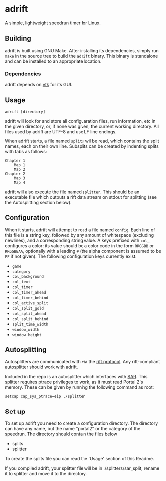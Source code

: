 # adrift

A simple, lightweight speedrun timer for Linux.

## Building

adrift is built using GNU Make. After installing its dependencies,
simply run `make` in the source tree to build the `adrift` binary. This
binary is standalone and can be installed to an appropriate location.

### Dependencies

adrift depends on [vtk](https://github.com/vktec/vtk) for its GUI.

## Usage

	adrift [directory]

adrift will look for and store all configuaration files, run
information, etc in the given directory, or, if none was given, the
current working directory. All files used by adrift are UTF-8 and use LF
line endings.

When adrift starts, a file named `splits` wil be read, which contains
the split names, each on their own line. Subsplits can be created by
indenting splits with tabs as follows:

	Chapter 1
		Map 1
		Map 2
	Chapter 2
		Map 3
		Map 4

adrift will also execute the file named `splitter`. This should be an
executable file which outputs a rift data stream on stdout for splitting
(see the Autosplitting section below).

## Configuration

When it starts, adrift will attempt to read a file named `config`. Each
line of this file is a string key, followed by any amount of whitespace
(excluding newlines), and a corresponding string value. A keys prefixed
with `col_` configures a color: its value should be a color code in the
form `RRGGBB` or `RRGGBBAA`, optionally with a leading `#` (the alpha
component is assumed to be `FF` if not given). The following
configuration keys currently exist:

- `game`
- `category`
- `col_background`
- `col_text`
- `col_timer`
- `col_timer_ahead`
- `col_timer_behind`
- `col_active_split`
- `col_split_gold`
- `col_split_ahead`
- `col_split_behind`
- `split_time_width`
- `window_width`
- `window_height`

## Autosplitting

Autosplitters are communicated with via the [rift
protocol](https://github.com/vktec/rift/blob/master/protocol.md). Any
rift-compliant autosplitter should work with adrift.

Included in the repo is an autosplitter which interfaces with
[SAR](https://github.com/Blenderiste09/SourceAutoRecord). This splitter
requires ptrace privileges to work, as it must read Portal 2's memory.
These can be given by running the following command as root:

	setcap cap_sys_ptrace=eip ./splitter

## Set up

To set up adrift you need to create a configuration directory. The directory can have any name, but the name "portal2" or the category of the speedrun. The directory should contain the files below 
- splits 
- splitter

To create the splits file you can read the 'Usage' section of this Readme.

If you compiled adrift, your splitter file will be in ./splitters/sar_split, rename it to splitter and move it to the directory.